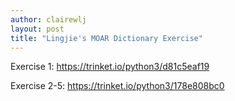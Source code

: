 ```yaml
---
author: clairewlj
layout: post
title: "Lingjie's MOAR Dictionary Exercise"
---
```


Exercise 1:
https://trinket.io/python3/d81c5eaf19

Exercise 2-5:
https://trinket.io/python3/178e808bc0
